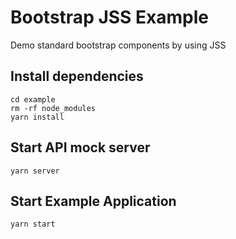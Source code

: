 # Bootstrap JSS Example

Demo standard bootstrap components by using JSS

## Install dependencies

```
cd example
rm -rf node_modules
yarn install
```

## Start API mock server
```
yarn server
```

## Start Example Application
```
yarn start
```

